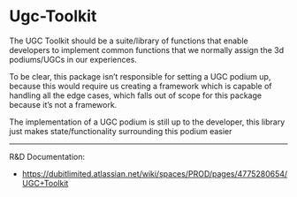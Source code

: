 # Ugc-Toolkit
The UGC Toolkit should be a suite/library of functions that enable developers to implement common functions that we normally assign the 3d podiums/UGCs in our experiences.

To be clear, this package isn’t responsible for setting a UGC podium up, because this would require us creating a framework which is capable of handling all the edge cases, which falls out of scope for this package because it’s not a framework. 

The implementation of a UGC podium is still up to the developer, this library just makes state/functionality
surrounding this podium easier

---

R&D Documentation:
- https://dubitlimited.atlassian.net/wiki/spaces/PROD/pages/4775280654/UGC+Toolkit